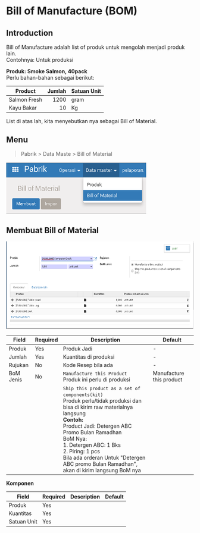 # Bill of Manufacture (BOM)

## Introduction

Bill of Manufacture adalah list of produk untuk mengolah menjadi produk lain.
<br>
Contohnya: Untuk produksi

**Produk: Smoke Salmon, 40pack**<br>
Perlu bahan-bahan sebagai berikut:

|Product|Jumlah|Satuan Unit|
|-------|-----:|:----------|
|Salmon Fresh|1200|gram|
|Kayu Bakar|10|Kg|

List di atas lah, kita menyebutkan nya sebagai Bill of Material.


## Menu

> Pabrik > Data Maste > Bill of Material

![BOM Menu](img/BOM_menu.png)

## Membuat Bill of Material

![BOM Form](img/bom_form.png)

|Field|Required|Description|Default|
|-----|--------|-----------|-------|
|Produk|Yes|Produk Jadi|-|
|Jumlah|Yes|Kuantitas di produksi|-|
|Rujukan|No|Kode Resep bila ada|-|
|BoM Jenis|No|`Manufacture this Product`<br> Produk ini perlu di produksi|Manufacture this product|
|||`Ship this product as a set of components(kit)`<br> Produk perlu/tidak produksi dan bisa di kirim raw materialnya langsung<br> **Contoh:**<br> Product Jadi: Detergen ABC Promo Bulan Ramadhan<br> BoM Nya: <br> 1. Detergen ABC:  1 Bks<br> 2. Piring: 1 pcs<br> Bila ada orderan Untuk "Detergen ABC promo Bulan Ramadhan", akan di kirim langsung BoM nya

**Komponen**

|Field|Required|Description|Default|
|-----|--------|-----------|-------|
|Produk|Yes|||
|Kuantitas|Yes|||
|Satuan Unit|Yes|||
